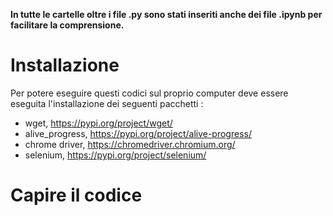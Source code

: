 **In tutte le cartelle oltre i file .py sono stati inseriti anche dei file .ipynb per facilitare la comprensione.**  
# Installazione  
Per potere eseguire questi codici sul proprio computer deve essere eseguita l'installazione dei seguenti pacchetti :
- wget, https://pypi.org/project/wget/
- alive_progress, https://pypi.org/project/alive-progress/
- chrome driver, https://chromedriver.chromium.org/
- selenium, https://pypi.org/project/selenium/

# Capire il codice 



